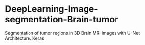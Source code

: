 # DeepLearning-Image-segmentation-Brain-tumor
Segmentation of tumor regions in 3D Brain MRI images with U-Net Architecture. Keras 
